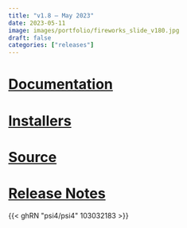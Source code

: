 ```yaml
---
title: "v1.8 — May 2023"
date: 2023-05-11
image: images/portfolio/fireworks_slide_v180.jpg
draft: false
categories: ["releases"]
---
```


# [Documentation](/psi4manual/1.8.x/index.html)
# [Installers](/installs/v18)
# [Source](https://github.com/psi4/psi4/tree/1.8.x)
# [Release Notes](https://github.com/psi4/psi4/releases/tag/v1.8)

{{< ghRN "psi4/psi4" 103032183 >}}

